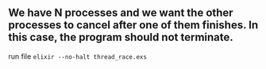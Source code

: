 ## We have N processes and we want the other processes to cancel after one of them finishes. In this case, the program should not terminate.

run file `elixir --no-halt thread_race.exs`